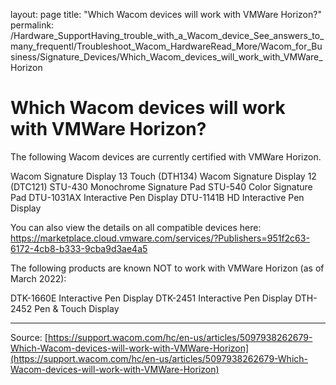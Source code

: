 layout: page
title: "Which Wacom devices will work with VMWare Horizon?"
permalink: /Hardware_SupportHaving_trouble_with_a_Wacom_device_See_answers_to_many_frequentl/Troubleshoot_Wacom_HardwareRead_More/Wacom_for_Business/Signature_Devices/Which_Wacom_devices_will_work_with_VMWare_Horizon

# Which Wacom devices will work with VMWare Horizon?

The following Wacom devices are currently certified with VMWare Horizon.

Wacom Signature Display 13 Touch (DTH134)
Wacom Signature Display 12 (DTC121)
STU-430 Monochrome Signature Pad
STU-540 Color Signature Pad
DTU-1031AX Interactive Pen Display
DTU-1141B HD Interactive Pen Display



You can also view the details on all compatible devices here: https://marketplace.cloud.vmware.com/services/?Publishers=951f2c63-6172-4cb8-b333-9cba9d3ae4a5


The following products are known NOT to work with VMWare Horizon (as of March 2022):

DTK-1660E Interactive Pen Display
DTK-2451 Interactive Pen Display
DTH-2452 Pen & Touch Display

---
Source: [https://support.wacom.com/hc/en-us/articles/5097938262679-Which-Wacom-devices-will-work-with-VMWare-Horizon](https://support.wacom.com/hc/en-us/articles/5097938262679-Which-Wacom-devices-will-work-with-VMWare-Horizon)
